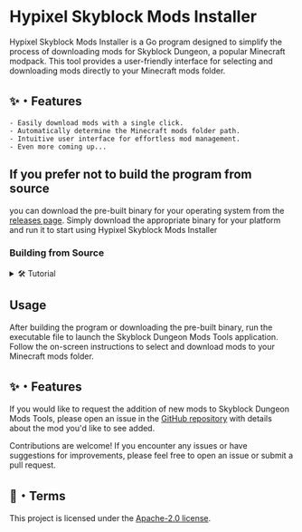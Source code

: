 # Hypixel Skyblock Mods Installer

Hypixel Skyblock Mods Installer is a Go program designed to simplify the process of downloading mods for Skyblock Dungeon, a popular Minecraft modpack. This tool provides a user-friendly interface for selecting and downloading mods directly to your Minecraft mods folder.

## <a id="features"></a>✨・Features
```
- Easily download mods with a single click.
- Automatically determine the Minecraft mods folder path.
- Intuitive user interface for effortless mod management.
- Even more coming up...
```

## If you prefer not to build the program from source
you can download the pre-built binary for your operating system from the [releases page](https://github.com/AdvancedSkyblock/Hypixel-Skyblock-Mods-Installer/releases/). Simply download the appropriate binary for your platform and run it to start using Hypixel Skyblock Mods Installer

### Building from Source
<details>
  <summary>🛠️ Tutorial</summary>
  
```plaintext

#### Prerequisites

Before using Skyblock Dungeon Mods Tools, ensure you have Go installed on your system. If not, you can download and install it from the [official Go website](https://golang.org/dl/).

#### Downloading the Source Code

Clone the repository to your local machine:

```
git clone https://github.com/AdvancedSkyblock/Hypixel-Skyblock-Mods-Installer.git
```

#### Building the Program

Navigate to the project directory and build the program using the following command:

```
go build
```

```
</details>

## Usage

After building the program or downloading the pre-built binary, run the executable file to launch the Skyblock Dungeon Mods Tools application. Follow the on-screen instructions to select and download mods to your Minecraft mods folder.

## <a id="Contribution"></a>✨・Features

If you would like to request the addition of new mods to Skyblock Dungeon Mods Tools, please open an issue in the [GitHub repository](https://github.com/AdvancedSkyblock/Hypixel-Skyblock-Mods-Installer/issues) with details about the mod you'd like to see added.

Contributions are welcome! If you encounter any issues or have suggestions for improvements, please feel free to open an issue or submit a pull request.

## <a id="Terms"></a>💼・Terms

This project is licensed under the [Apache-2.0 license](LICENSE).
